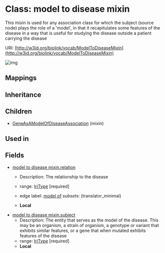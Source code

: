 # Class: model to disease mixin


This mixin is used for any association class for which the subject (source node) plays the role of a 'model', in that it recapitulates some features of the disease in a way that is useful for studying the disease outside a patient carrying the disease

URI: [http://w3id.org/biolink/vocab/ModelToDiseaseMixin](http://w3id.org/biolink/vocab/ModelToDiseaseMixin)

![img](http://yuml.me/diagram/nofunky;dir:TB/class/\[GeneAsAModelOfDiseaseAssociation]uses%20-.->\[ModelToDiseaseMixin|subject:iri_type;relation:iri_type])
## Mappings

## Inheritance

## Children

 * [GeneAsAModelOfDiseaseAssociation](GeneAsAModelOfDiseaseAssociation.md) (mixin) 
## Used in

## Fields

 * [model to disease mixin.relation](model_to_disease_mixin_relation.md)
    * Description: The relationship to the disease
  
    * range: [IriType](IriType.md) [required]
    * edge label: [model of](model_of.md) *subsets*: (translator_minimal)
    * __Local__
 * [model to disease mixin.subject](model_to_disease_mixin_subject.md)
    * Description: The entity that serves as the model of the disease. This may be an organism, a strain of organism, a genotype or variant that exhibits similar features, or a gene that when mutated exhibits features of the disease
    * range: [IriType](IriType.md) [required]
    * __Local__
